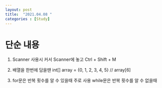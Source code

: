 ```yaml
---
layout: post
title:  "2021.04.08 "
categories : [Study]
---
```


# 단순 내용
1. Scanner 사용시 커서 Scanner에 놓고 Ctrl + Shift + M

2. 배열을 한번에 담을땐 int[] array = {0, 1, 2, 3, 4, 5} // array[6]

3. for문은 반복 횟수를 알 수 있을때 주로 사용
   while문은 반복 횟수를 알 수 없을때